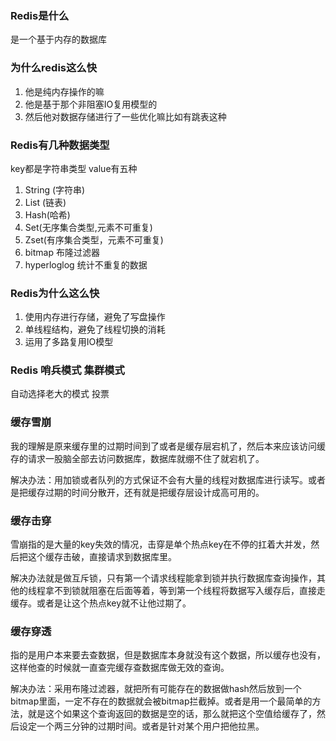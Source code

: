 ### Redis是什么
是一个基于内存的数据库

### 为什么redis这么快
1. 他是纯内存操作的嘛
2. 他是基于那个非阻塞IO复用模型的
3. 然后他对数据存储进行了一些优化嘛比如有跳表这种

### Redis有几种数据类型
key都是字符串类型
value有五种
1. String (字符串)
2. List (链表)
3. Hash(哈希)
4. Set(无序集合类型,元素不可重复)
5. Zset(有序集合类型，元素不可重复)
6. bitmap 布隆过滤器
7. hyperloglog 统计不重复的数据


### Redis为什么这么快
1. 使用内存进行存储，避免了写盘操作
2. 单线程结构，避免了线程切换的消耗
3. 运用了多路复用IO模型


### Redis 哨兵模式 集群模式
自动选择老大的模式 投票

### 缓存雪崩
我的理解是原来缓存里的过期时间到了或者是缓存层宕机了，然后本来应该访问缓存的请求一股脑全部去访问数据库，数据库就绷不住了就宕机了。

解决办法：用加锁或者队列的方式保证不会有大量的线程对数据库进行读写。或者是把缓存过期的时间分散开，还有就是把缓存层设计成高可用的。

### 缓存击穿
雪崩指的是大量的key失效的情况，击穿是单个热点key在不停的扛着大并发，然后把这个缓存击破，直接请求到数据库里。

解决办法就是做互斥锁，只有第一个请求线程能拿到锁并执行数据库查询操作，其他的线程拿不到锁就阻塞在后面等着，等到第一个线程将数据写入缓存后，直接走缓存。或者是让这个热点key就不让他过期了。

### 缓存穿透
指的是用户本来要去查数据，但是数据库本身就没有这个数据，所以缓存也没有，这样他查的时候就一直查完缓存查数据库做无效的查询。

解决办法：采用布隆过滤器，就把所有可能存在的数据做hash然后放到一个bitmap里面，一定不存在的数据就会被bitmap拦截掉。或者是用一个最简单的方法，就是这个如果这个查询返回的数据是空的话，那么就把这个空值给缓存了，然后设定一个两三分钟的过期时间。或者是针对某个用户把他拉黑。


